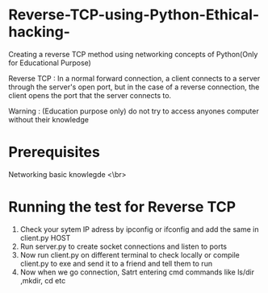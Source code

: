 # Reverse-TCP-using-Python-Ethical-hacking-
Creating a reverse TCP method using networking concepts of Python(Only for Educational Purpose)

Reverse TCP : In a normal forward connection, a client connects to a server through the server's open port, but in the case of a reverse connection, the client opens the port that the server connects to.

Warning : (Education purpose only) do not try to access anyones computer without their knowledge 

# Prerequisites
Networking basic knowlegde <\br>

# Running the test for Reverse TCP

1. Check your sytem IP adress by ipconfig or ifconfig and add the same in client.py HOST
2. Run server.py to create socket connections and listen to ports
3. Now run client.py on different terminal to check locally or compile client.py to exe and send it to a friend and tell them to run
4. Now when we go connection, Satrt entering cmd commands like ls/dir ,mkdir, cd etc



